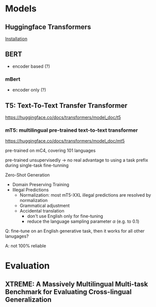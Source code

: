 # Models

## Huggingface Transformers

[Installation](https://huggingface.co/docs/transformers/installation)

## BERT

- encoder based (?)

### mBert

- encoder only (?)

## T5: Text-To-Text Transfer Transformer

https://huggingface.co/docs/transformers/model_doc/t5

### mT5: multilingual pre-trained text-to-text transformer

https://huggingface.co/docs/transformers/model_doc/mt5

pre-trained on mC4, covering 101 languages

pre-trained unsupervisedly -> no real advantage to using a task prefix during single-task fine-tunning

Zero-Shot Generation
- Domain Preserving Training
- Illegal Predictions
  - Normalization: most mT5-XXL illegal predictions are resolved by normalization
  - Grammatical adjustment
  - Accidental translation
    - don't use English only for fine-tuning
    - reduce the language sampling parameter $\alpha$ (e.g. to 0.1)

Q: fine-tune on an English generative task, then it works for all other lanugages?

A: not 100% reliable


# Evaluation

## XTREME: A Massively Multilingual Multi-task Benchmark for Evaluating Cross-lingual Generalization